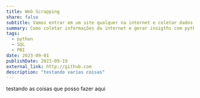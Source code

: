 ```yaml
---
title: Web Scrapping
share: false
subtitle: Vamos entrar em um site qualquer na internet e coletar dados desse site
summary: Como coletar informações da internet e gerar insigths com python e SQL
tags:
  - python
  - SQL
  - PBI
date: 2023-09-01
publishDate: 2023-09-19
external_link: http://github.com
description: "testando varias coisas"
---
```


testando as coisas que posso fazer aqui